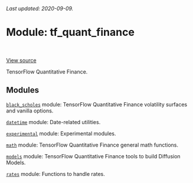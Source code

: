 <!--
This file is generated by a tool. Do not edit directly.
For open-source contributions the docs will be updated automatically.
-->

*Last updated: 2020-09-09.*

<div itemscope itemtype="http://developers.google.com/ReferenceObject">
<meta itemprop="name" content="tf_quant_finance" />
<meta itemprop="path" content="Stable" />
</div>

# Module: tf_quant_finance

<!-- Insert buttons and diff -->

<table class="tfo-notebook-buttons tfo-api" align="left">
</table>

<a target="_blank" href="https://github.com/google/tf-quant-finance/blob/master/tf_quant_finance/__init__.py">View source</a>



TensorFlow Quantitative Finance.



## Modules

[`black_scholes`](./tf_quant_finance/black_scholes.md) module: TensorFlow Quantitative Finance volatility surfaces and vanilla options.

[`datetime`](./tf_quant_finance/datetime.md) module: Date-related utilities.

[`experimental`](./tf_quant_finance/experimental.md) module: Experimental modules.

[`math`](./tf_quant_finance/math.md) module: TensorFlow Quantitative Finance general math functions.

[`models`](./tf_quant_finance/models.md) module: TensorFlow Quantitative Finance tools to build Diffusion Models.

[`rates`](./tf_quant_finance/rates.md) module: Functions to handle rates.

